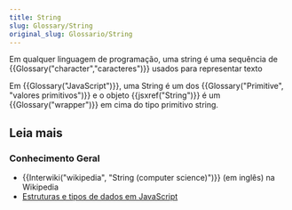 ```yaml
---
title: String
slug: Glossary/String
original_slug: Glossario/String
---
```

Em qualquer linguagem de programação, uma string é uma sequência de {{Glossary("character","caracteres")}} usados para representar texto

Em {{Glossary("JavaScript")}}, uma String é um dos {{Glossary("Primitive", "valores primitivos")}} e o objeto {{jsxref("String")}} é um {{Glossary("wrapper")}} em cima do tipo primitivo string.

## Leia mais

### Conhecimento Geral

- {{Interwiki("wikipedia", "String (computer science)")}} (em inglês) na Wikipedia
- [Estruturas e tipos de dados em JavaScript](/pt-BR/docs/Web/JavaScript/Data_structures#String_type)
